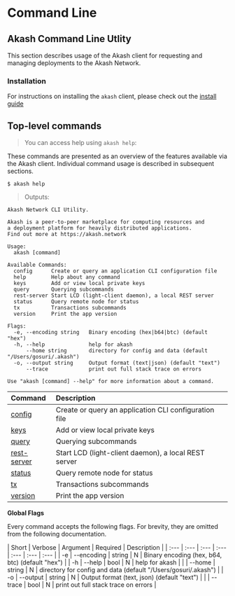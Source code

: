 # Command Line

## Akash Command Line Utlity

This section describes usage of the Akash client for requesting and managing deployments to the Akash Network.

### Installation

For instructions on installing the `akash` client, please check out the [install guide](../../guides/install.md)

<!-- ### Akash Testnet

The Akash testnet is available for public use. A description of the testnet, registration instructions, and a getting-started guide may be found [here](../guides/testnet.md). -->

## Top-level commands

> You can access help using `akash help`:

These commands are presented as an overview of the features available via the Akash client. Individual command usage is described in subsequent sections.

```text
$ akash help
```

> Outputs:

```text
Akash Network CLI Utility.

Akash is a peer-to-peer marketplace for computing resources and
a deployment platform for heavily distributed applications.
Find out more at https://akash.network

Usage:
  akash [command]

Available Commands:
  config      Create or query an application CLI configuration file
  help        Help about any command
  keys        Add or view local private keys
  query       Querying subcommands
  rest-server Start LCD (light-client daemon), a local REST server
  status      Query remote node for status
  tx          Transactions subcommands
  version     Print the app version

Flags:
  -e, --encoding string   Binary encoding (hex|b64|btc) (default "hex")
  -h, --help              help for akash
      --home string       directory for config and data (default "/Users/gosuri/.akash")
  -o, --output string     Output format (text|json) (default "text")
      --trace             print out full stack trace on errors

Use "akash [command] --help" for more information about a command.
```

| Command | Description |
| :--- | :--- |
| [config](config.md) | Create or query an application CLI configuration file |
| [keys](keys.md)  | Add or view local private keys |
| [query](query.md) | Querying subcommands |
| [rest-server](rest-server.md) | Start LCD (light-client daemon), a local REST server |
| [status](status.md) | Query remote node for status |
| [tx](tx.md) |  Transactions subcommands |
| [version](version.md) | Print the app version |

**Global Flags**

Every command accepts the following flags. For brevity, they are omitted from the following documentation.

| Short | Verbose | Argument | Required | Description |
| :--- | :--- | :--- | :--- | :--- | :--- | :--- |
|   -e |  --encoding | string | N | Binary encoding (hex, b64, btc) (default "hex") |
|   -h |  --help     | bool   | N | help for akash |
|      |  --home     | string | N | directory for config and data (default "/Users/gosuri/.akash") |
|   -o |  --output   | string | N | Output format (text, json) (default "text") |
|      |  --trace    | bool   | N | print out full stack trace on errors |
